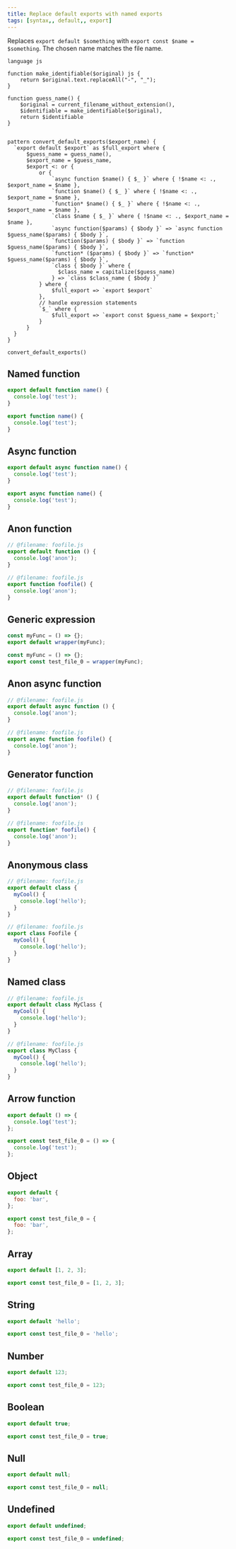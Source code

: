 ```yaml
---
title: Replace default exports with named exports
tags: [syntax,, default,, export]
---
```


Replaces `export default $something` with `export const $name = $something`. The chosen name matches the file name.


```grit
language js

function make_identifiable($original) js {
    return $original.text.replaceAll("-", "_");
}

function guess_name() {
    $original = current_filename_without_extension(),
    $identifiable = make_identifiable($original),
    return $identifiable
}


pattern convert_default_exports($export_name) {
  `export default $export` as $full_export where {
      $guess_name = guess_name(),
      $export_name = $guess_name,
      $export <: or {
          or {
              `async function $name() { $_ }` where { !$name <: ., $export_name = $name },
              `function $name() { $_ }` where { !$name <: ., $export_name = $name },
              `function* $name() { $_ }` where { !$name <: ., $export_name = $name },
              `class $name { $_ }` where { !$name <: ., $export_name = $name },
              `async function($params) { $body }` => `async function $guess_name($params) { $body }`,
              `function($params) { $body }` => `function $guess_name($params) { $body }`,
              `function* ($params) { $body }` => `function* $guess_name($params) { $body }`,
              `class { $body }` where {
                $class_name = capitalize($guess_name)
              } => `class $class_name { $body }`
          } where {
              $full_export => `export $export`
          },
          // handle expression statements
          `$_` where {
              $full_export => `export const $guess_name = $export;`
          }
      }
  }
}

convert_default_exports()
```

## Named function

```javascript
export default function name() {
  console.log('test');
}
```

```javascript
export function name() {
  console.log('test');
}
```

## Async function

```javascript
export default async function name() {
  console.log('test');
}
```

```javascript
export async function name() {
  console.log('test');
}
```

## Anon function

```javascript
// @filename: foofile.js
export default function () {
  console.log('anon');
}
```

```javascript
// @filename: foofile.js
export function foofile() {
  console.log('anon');
}
```

## Generic expression

```javascript
const myFunc = () => {};
export default wrapper(myFunc);
```

```javascript
const myFunc = () => {};
export const test_file_0 = wrapper(myFunc);
```

## Anon async function

```javascript
// @filename: foofile.js
export default async function () {
  console.log('anon');
}
```

```javascript
// @filename: foofile.js
export async function foofile() {
  console.log('anon');
}
```

## Generator function

```javascript
// @filename: foofile.js
export default function* () {
  console.log('anon');
}
```

```javascript
// @filename: foofile.js
export function* foofile() {
  console.log('anon');
}
```

## Anonymous class

```js
// @filename: foofile.js
export default class {
  myCool() {
    console.log('hello');
  }
}
```

```js
// @filename: foofile.js
export class Foofile {
  myCool() {
    console.log('hello');
  }
}
```

## Named class

```js
// @filename: foofile.js
export default class MyClass {
  myCool() {
    console.log('hello');
  }
}
```

```js
// @filename: foofile.js
export class MyClass {
  myCool() {
    console.log('hello');
  }
}
```

## Arrow function

```js
export default () => {
  console.log('test');
};
```

```js
export const test_file_0 = () => {
  console.log('test');
};
```

## Object

```js
export default {
  foo: 'bar',
};
```

```js
export const test_file_0 = {
  foo: 'bar',
};
```

## Array

```js
export default [1, 2, 3];
```

```js
export const test_file_0 = [1, 2, 3];
```

## String

```js
export default 'hello';
```

```js
export const test_file_0 = 'hello';
```

## Number

```js
export default 123;
```

```js
export const test_file_0 = 123;
```

## Boolean

```js
export default true;
```

```js
export const test_file_0 = true;
```

## Null

```js
export default null;
```

```js
export const test_file_0 = null;
```

## Undefined

```js
export default undefined;
```

```js
export const test_file_0 = undefined;
```
